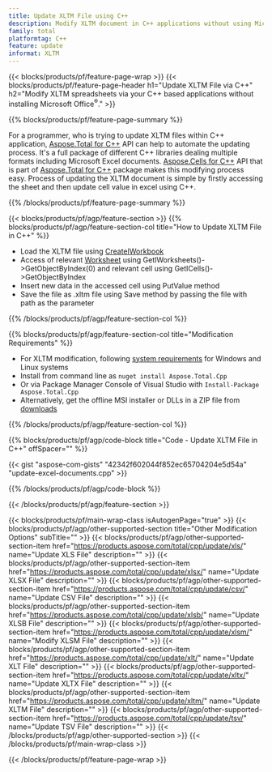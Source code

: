 ```yaml
---
title: Update XLTM File using C++
description: Modify XLTM document in C++ applications without using Microsoft Excel.
family: total
platformtag: C++
feature: update
informat: XLTM
---
```

{{< blocks/products/pf/feature-page-wrap >}}
{{< blocks/products/pf/feature-page-header h1="Update XLTM File via C++" h2="Modify XLTM spreadsheets via your C++ based applications without installing Microsoft Office<sup>&reg;</sup>." >}}

{{% blocks/products/pf/feature-page-summary %}}

For a programmer, who is trying to update XLTM files within C++ application, [Aspose.Total for C++](https://products.aspose.com/total/cpp/) API can help to automate the updating process. It's a full package of different C++ libraries dealing multiple formats including Microsoft Excel documents. [Aspose.Cells for C++](https://products.aspose.com/cells/cpp/) API that is part of [Aspose.Total for C++](https://products.aspose.com/total/cpp/) package makes this modifying process easy. Process of updating the XLTM document is simple by firstly accessing the sheet and then update cell value in excel using C++.

{{% /blocks/products/pf/feature-page-summary %}}

{{< blocks/products/pf/agp/feature-section >}}
{{% blocks/products/pf/agp/feature-section-col title="How to Update XLTM File in C++" %}}

- Load the XLTM file using [CreateIWorkbook](https://reference.aspose.com/cells/cpp/class/aspose.cells.factory#a93f7282b976d2a001d44198dedaceee8)
- Access of relevant [Worksheet](https://reference.aspose.com/cells/cpp/class/aspose.cells.i_worksheet) using GetIWorksheets()->GetObjectByIndex(0) and relevant cell using GetICells()->GetObjectByIndex
- Insert new data in the accessed cell using PutValue method
- Save the file as .xltm file using Save method by passing the file with path as the parameter

{{% /blocks/products/pf/agp/feature-section-col %}}

{{% blocks/products/pf/agp/feature-section-col title="Modification Requirements" %}}

- For XLTM modification, following [system requirements](https://docs.aspose.com/cells/cpp/system-requirements/) for Windows and Linux systems 
- Install from command line as ```nuget install Aspose.Total.Cpp```
- Or via Package Manager Console of Visual Studio with ```Install-Package Aspose.Total.Cpp```
- Alternatively, get the offline MSI installer or DLLs in a ZIP file from [downloads](https://downloads.aspose.com/cells/cpp)

{{% /blocks/products/pf/agp/feature-section-col %}}

{{% blocks/products/pf/agp/code-block title="Code - Update XLTM File in C++" offSpacer="" %}}

{{< gist "aspose-com-gists" "42342f602044f852ec65704204e5d54a" "update-excel-documents.cpp" >}}

{{% /blocks/products/pf/agp/code-block %}}

{{< /blocks/products/pf/agp/feature-section >}}

{{< blocks/products/pf/main-wrap-class isAutogenPage="true" >}}
{{< blocks/products/pf/agp/other-supported-section title="Other Modification Options" subTitle="" >}}
{{< blocks/products/pf/agp/other-supported-section-item href="https://products.aspose.com/total/cpp/update/xls/" name="Update XLS File" description="" >}}
{{< blocks/products/pf/agp/other-supported-section-item href="https://products.aspose.com/total/cpp/update/xlsx/" name="Update XLSX File" description="" >}}
{{< blocks/products/pf/agp/other-supported-section-item href="https://products.aspose.com/total/cpp/update/csv/" name="Update CSV File" description="" >}}
{{< blocks/products/pf/agp/other-supported-section-item href="https://products.aspose.com/total/cpp/update/xlsb/" name="Update XLSB File" description="" >}}
{{< blocks/products/pf/agp/other-supported-section-item href="https://products.aspose.com/total/cpp/update/xlsm/" name="Modify XLSM File" description="" >}}
{{< blocks/products/pf/agp/other-supported-section-item href="https://products.aspose.com/total/cpp/update/xlt/" name="Update XLT File" description="" >}}
{{< blocks/products/pf/agp/other-supported-section-item href="https://products.aspose.com/total/cpp/update/xltx/" name="Update XLTX File" description="" >}}
{{< blocks/products/pf/agp/other-supported-section-item href="https://products.aspose.com/total/cpp/update/xltm/" name="Update XLTM File" description="" >}}
{{< blocks/products/pf/agp/other-supported-section-item href="https://products.aspose.com/total/cpp/update/tsv/" name="Update TSV File" description="" >}}
{{< /blocks/products/pf/agp/other-supported-section >}}
{{< /blocks/products/pf/main-wrap-class >}}

{{< /blocks/products/pf/feature-page-wrap >}}